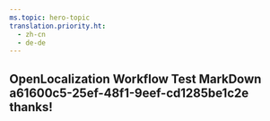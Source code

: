 ```yaml
---
ms.topic: hero-topic
translation.priority.ht: 
  - zh-cn
  - de-de
---
```

## OpenLocalization Workflow Test MarkDown a61600c5-25ef-48f1-9eef-cd1285be1c2e thanks!

